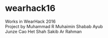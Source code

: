 # wearhack16
Works in WearHack 2016  
Project by 
Muhammad R Muhaimin 
Shabab Ayub   
Junze Cao 
Het Shah 
Sakib Ar Rahman 
